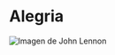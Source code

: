 # Alegria

![Imagen de John Lennon](https://i.pinimg.com/originals/d9/55/0b/d9550b8e3ddbaa8f582223d7717df92b.jpg)
